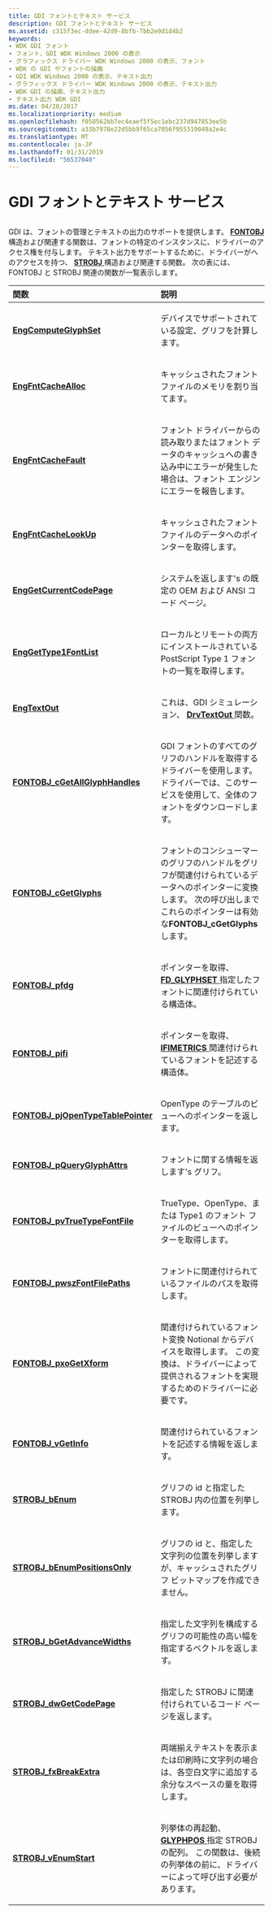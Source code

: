 ```yaml
---
title: GDI フォントとテキスト サービス
description: GDI フォントとテキスト サービス
ms.assetid: c315f3ec-ddee-42d9-8bfb-7bb2e0d1d4b2
keywords:
- WDK GDI フォント
- フォント、GDI WDK Windows 2000 の表示
- グラフィックス ドライバー WDK Windows 2000 の表示、フォント
- WDK の GDI やフォントの描画
- GDI WDK Windows 2000 の表示、テキスト出力
- グラフィックス ドライバー WDK Windows 2000 の表示、テキスト出力
- WDK GDI の描画、テキスト出力
- テキスト出力 WDK GDI
ms.date: 04/20/2017
ms.localizationpriority: medium
ms.openlocfilehash: f058562bb7ec4eaef5f5ec1ebc237d947853ee5b
ms.sourcegitcommit: a33b7978e22d5bb9f65ca7056f955319049a2e4c
ms.translationtype: MT
ms.contentlocale: ja-JP
ms.lasthandoff: 01/31/2019
ms.locfileid: "56537040"
---
```

# <a name="gdi-font-and-text-services"></a>GDI フォントとテキスト サービス


## <span id="ddk_gdi_font_and_text_services_gg"></span><span id="DDK_GDI_FONT_AND_TEXT_SERVICES_GG"></span>


GDI は、フォントの管理とテキストの出力のサポートを提供します。 [ **FONTOBJ** ](https://msdn.microsoft.com/library/windows/hardware/ff565974)構造および関連する関数は、フォントの特定のインスタンスに、ドライバーのアクセス権を付与します。 テキスト出力をサポートするために、ドライバーがへのアクセスを持つ、 [ **STROBJ** ](https://msdn.microsoft.com/library/windows/hardware/ff569738)構造および関連する関数。 次の表には、FONTOBJ と STROBJ 関連の関数が一覧表示します。

<table>
<colgroup>
<col width="50%" />
<col width="50%" />
</colgroup>
<thead>
<tr class="header">
<th align="left">関数</th>
<th align="left">説明</th>
</tr>
</thead>
<tbody>
<tr class="odd">
<td align="left"><p><a href="https://msdn.microsoft.com/library/windows/hardware/ff564192" data-raw-source="[&lt;strong&gt;EngComputeGlyphSet&lt;/strong&gt;](https://msdn.microsoft.com/library/windows/hardware/ff564192)"><strong>EngComputeGlyphSet</strong></a></p></td>
<td align="left"><p>デバイスでサポートされている設定、グリフを計算します。</p></td>
</tr>
<tr class="even">
<td align="left"><p><a href="https://msdn.microsoft.com/library/windows/hardware/ff564877" data-raw-source="[&lt;strong&gt;EngFntCacheAlloc&lt;/strong&gt;](https://msdn.microsoft.com/library/windows/hardware/ff564877)"><strong>EngFntCacheAlloc</strong></a></p></td>
<td align="left"><p>キャッシュされたフォント ファイルのメモリを割り当てます。</p></td>
</tr>
<tr class="odd">
<td align="left"><p><a href="https://msdn.microsoft.com/library/windows/hardware/ff564882" data-raw-source="[&lt;strong&gt;EngFntCacheFault&lt;/strong&gt;](https://msdn.microsoft.com/library/windows/hardware/ff564882)"><strong>EngFntCacheFault</strong></a></p></td>
<td align="left"><p>フォント ドライバーからの読み取りまたはフォント データのキャッシュへの書き込み中にエラーが発生した場合は、フォント エンジンにエラーを報告します。</p></td>
</tr>
<tr class="even">
<td align="left"><p><a href="https://msdn.microsoft.com/library/windows/hardware/ff564887" data-raw-source="[&lt;strong&gt;EngFntCacheLookUp&lt;/strong&gt;](https://msdn.microsoft.com/library/windows/hardware/ff564887)"><strong>EngFntCacheLookUp</strong></a></p></td>
<td align="left"><p>キャッシュされたフォント ファイルのデータへのポインターを取得します。</p></td>
</tr>
<tr class="odd">
<td align="left"><p><a href="https://msdn.microsoft.com/library/windows/hardware/ff564917" data-raw-source="[&lt;strong&gt;EngGetCurrentCodePage&lt;/strong&gt;](https://msdn.microsoft.com/library/windows/hardware/ff564917)"><strong>EngGetCurrentCodePage</strong></a></p></td>
<td align="left"><p>システムを返します&#39;s の既定の OEM および ANSI コード ページ。</p></td>
</tr>
<tr class="even">
<td align="left"><p><a href="https://msdn.microsoft.com/library/windows/hardware/ff564956" data-raw-source="[&lt;strong&gt;EngGetType1FontList&lt;/strong&gt;](https://msdn.microsoft.com/library/windows/hardware/ff564956)"><strong>EngGetType1FontList</strong></a></p></td>
<td align="left"><p>ローカルとリモートの両方にインストールされている PostScript Type 1 フォントの一覧を取得します。</p></td>
</tr>
<tr class="odd">
<td align="left"><p><a href="https://msdn.microsoft.com/library/windows/hardware/ff565034" data-raw-source="[&lt;strong&gt;EngTextOut&lt;/strong&gt;](https://msdn.microsoft.com/library/windows/hardware/ff565034)"><strong>EngTextOut</strong></a></p></td>
<td align="left"><p>これは、GDI シミュレーション、 <a href="https://msdn.microsoft.com/library/windows/hardware/ff557277" data-raw-source="[&lt;strong&gt;DrvTextOut&lt;/strong&gt;](https://msdn.microsoft.com/library/windows/hardware/ff557277)"> <strong>DrvTextOut</strong> </a>関数。</p></td>
</tr>
<tr class="even">
<td align="left"><p><a href="https://msdn.microsoft.com/library/windows/hardware/ff565977" data-raw-source="[&lt;strong&gt;FONTOBJ_cGetAllGlyphHandles&lt;/strong&gt;](https://msdn.microsoft.com/library/windows/hardware/ff565977)"><strong>FONTOBJ_cGetAllGlyphHandles</strong></a></p></td>
<td align="left"><p>GDI フォントのすべてのグリフのハンドルを取得するドライバーを使用します。 ドライバーでは、このサービスを使用して、全体のフォントをダウンロードします。</p></td>
</tr>
<tr class="odd">
<td align="left"><p><a href="https://msdn.microsoft.com/library/windows/hardware/ff565982" data-raw-source="[&lt;strong&gt;FONTOBJ_cGetGlyphs&lt;/strong&gt;](https://msdn.microsoft.com/library/windows/hardware/ff565982)"><strong>FONTOBJ_cGetGlyphs</strong></a></p></td>
<td align="left"><p>フォントのコンシューマーのグリフのハンドルをグリフが関連付けられているデータへのポインターに変換します。 次の呼び出しまでこれらのポインターは有効な<strong>FONTOBJ_cGetGlyphs</strong>します。</p></td>
</tr>
<tr class="even">
<td align="left"><p><a href="https://msdn.microsoft.com/library/windows/hardware/ff565989" data-raw-source="[&lt;strong&gt;FONTOBJ_pfdg&lt;/strong&gt;](https://msdn.microsoft.com/library/windows/hardware/ff565989)"><strong>FONTOBJ_pfdg</strong></a></p></td>
<td align="left"><p>ポインターを取得、 <a href="https://msdn.microsoft.com/library/windows/hardware/ff565625" data-raw-source="[&lt;strong&gt;FD_GLYPHSET&lt;/strong&gt;](https://msdn.microsoft.com/library/windows/hardware/ff565625)"> <strong>FD_GLYPHSET</strong> </a>指定したフォントに関連付けられている構造体。</p></td>
</tr>
<tr class="odd">
<td align="left"><p><a href="https://msdn.microsoft.com/library/windows/hardware/ff565990" data-raw-source="[&lt;strong&gt;FONTOBJ_pifi&lt;/strong&gt;](https://msdn.microsoft.com/library/windows/hardware/ff565990)"><strong>FONTOBJ_pifi</strong></a></p></td>
<td align="left"><p>ポインターを取得、 <a href="https://msdn.microsoft.com/library/windows/hardware/ff567418" data-raw-source="[&lt;strong&gt;IFIMETRICS&lt;/strong&gt;](https://msdn.microsoft.com/library/windows/hardware/ff567418)"> <strong>IFIMETRICS</strong> </a>関連付けられているフォントを記述する構造体。</p></td>
</tr>
<tr class="even">
<td align="left"><p><a href="https://msdn.microsoft.com/library/windows/hardware/ff565993" data-raw-source="[&lt;strong&gt;FONTOBJ_pjOpenTypeTablePointer&lt;/strong&gt;](https://msdn.microsoft.com/library/windows/hardware/ff565993)"><strong>FONTOBJ_pjOpenTypeTablePointer</strong></a></p></td>
<td align="left"><p>OpenType のテーブルのビューへのポインターを返します。</p></td>
</tr>
<tr class="odd">
<td align="left"><p><a href="https://msdn.microsoft.com/library/windows/hardware/ff565996" data-raw-source="[&lt;strong&gt;FONTOBJ_pQueryGlyphAttrs&lt;/strong&gt;](https://msdn.microsoft.com/library/windows/hardware/ff565996)"><strong>FONTOBJ_pQueryGlyphAttrs</strong></a></p></td>
<td align="left"><p>フォントに関する情報を返します&#39;s グリフ。</p></td>
</tr>
<tr class="even">
<td align="left"><p><a href="https://msdn.microsoft.com/library/windows/hardware/ff566001" data-raw-source="[&lt;strong&gt;FONTOBJ_pvTrueTypeFontFile&lt;/strong&gt;](https://msdn.microsoft.com/library/windows/hardware/ff566001)"><strong>FONTOBJ_pvTrueTypeFontFile</strong></a></p></td>
<td align="left"><p>TrueType、OpenType、または Type1 のフォント ファイルのビューへのポインターを取得します。</p></td>
</tr>
<tr class="odd">
<td align="left"><p><a href="https://msdn.microsoft.com/library/windows/hardware/ff566003" data-raw-source="[&lt;strong&gt;FONTOBJ_pwszFontFilePaths&lt;/strong&gt;](https://msdn.microsoft.com/library/windows/hardware/ff566003)"><strong>FONTOBJ_pwszFontFilePaths</strong></a></p></td>
<td align="left"><p>フォントに関連付けられているファイルのパスを取得します。</p></td>
</tr>
<tr class="even">
<td align="left"><p><a href="https://msdn.microsoft.com/library/windows/hardware/ff566008" data-raw-source="[&lt;strong&gt;FONTOBJ_pxoGetXform&lt;/strong&gt;](https://msdn.microsoft.com/library/windows/hardware/ff566008)"><strong>FONTOBJ_pxoGetXform</strong></a></p></td>
<td align="left"><p>関連付けられているフォント変換 Notional からデバイスを取得します。 この変換は、ドライバーによって提供されるフォントを実現するためのドライバーに必要です。</p></td>
</tr>
<tr class="odd">
<td align="left"><p><a href="https://msdn.microsoft.com/library/windows/hardware/ff566013" data-raw-source="[&lt;strong&gt;FONTOBJ_vGetInfo&lt;/strong&gt;](https://msdn.microsoft.com/library/windows/hardware/ff566013)"><strong>FONTOBJ_vGetInfo</strong></a></p></td>
<td align="left"><p>関連付けられているフォントを記述する情報を返します。</p></td>
</tr>
<tr class="even">
<td align="left"><p><a href="https://msdn.microsoft.com/library/windows/hardware/ff569739" data-raw-source="[&lt;strong&gt;STROBJ_bEnum&lt;/strong&gt;](https://msdn.microsoft.com/library/windows/hardware/ff569739)"><strong>STROBJ_bEnum</strong></a></p></td>
<td align="left"><p>グリフの id と指定した STROBJ 内の位置を列挙します。</p></td>
</tr>
<tr class="odd">
<td align="left"><p><a href="https://msdn.microsoft.com/library/windows/hardware/ff569740" data-raw-source="[&lt;strong&gt;STROBJ_bEnumPositionsOnly&lt;/strong&gt;](https://msdn.microsoft.com/library/windows/hardware/ff569740)"><strong>STROBJ_bEnumPositionsOnly</strong></a></p></td>
<td align="left"><p>グリフの id と、指定した文字列の位置を列挙しますが、キャッシュされたグリフ ビットマップを作成できません。</p></td>
</tr>
<tr class="even">
<td align="left"><p><a href="https://msdn.microsoft.com/library/windows/hardware/ff569741" data-raw-source="[&lt;strong&gt;STROBJ_bGetAdvanceWidths&lt;/strong&gt;](https://msdn.microsoft.com/library/windows/hardware/ff569741)"><strong>STROBJ_bGetAdvanceWidths</strong></a></p></td>
<td align="left"><p>指定した文字列を構成するグリフの可能性の高い幅を指定するベクトルを返します。</p></td>
</tr>
<tr class="odd">
<td align="left"><p><a href="https://msdn.microsoft.com/library/windows/hardware/ff569742" data-raw-source="[&lt;strong&gt;STROBJ_dwGetCodePage&lt;/strong&gt;](https://msdn.microsoft.com/library/windows/hardware/ff569742)"><strong>STROBJ_dwGetCodePage</strong></a></p></td>
<td align="left"><p>指定した STROBJ に関連付けられているコード ページを返します。</p></td>
</tr>
<tr class="even">
<td align="left"><p><a href="https://msdn.microsoft.com/library/windows/hardware/ff569743" data-raw-source="[&lt;strong&gt;STROBJ_fxBreakExtra&lt;/strong&gt;](https://msdn.microsoft.com/library/windows/hardware/ff569743)"><strong>STROBJ_fxBreakExtra</strong></a></p></td>
<td align="left"><p>両端揃えテキストを表示または印刷時に文字列の場合は、各空白文字に追加する余分なスペースの量を取得します。</p></td>
</tr>
<tr class="odd">
<td align="left"><p><a href="https://msdn.microsoft.com/library/windows/hardware/ff569745" data-raw-source="[&lt;strong&gt;STROBJ_vEnumStart&lt;/strong&gt;](https://msdn.microsoft.com/library/windows/hardware/ff569745)"><strong>STROBJ_vEnumStart</strong></a></p></td>
<td align="left"><p>列挙体の再起動、 <a href="https://msdn.microsoft.com/library/windows/hardware/ff566824" data-raw-source="[&lt;strong&gt;GLYPHPOS&lt;/strong&gt;](https://msdn.microsoft.com/library/windows/hardware/ff566824)"> <strong>GLYPHPOS</strong> </a>指定 STROBJ の配列。 この関数は、後続の列挙体の前に、ドライバーによって呼び出す必要があります。</p></td>
</tr>
</tbody>
</table>

 

 

 





